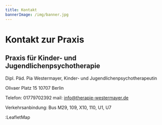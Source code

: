 ```yaml
---
title: Kontakt
bannerImage: /img/banner.jpg
---
```

# Kontakt zur Praxis

## Praxis für Kinder- und Jugendlichenpsychotherapie

Dipl. Päd. Pia Westermayer, Kinder- und Jugendlichenpsychotherapeutin

Olivaer Platz 15
10707 Berlin

Telefon: 01779702392
mail: info@therapie-westermayer.de

Verkehrsanbindung: Bus M29, 109, X10, 110, U1, U7

:LeafletMap